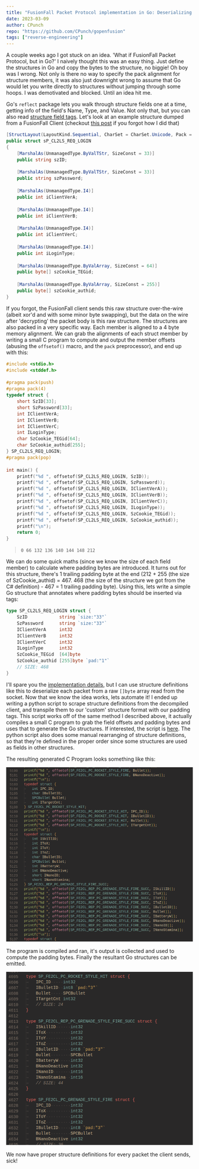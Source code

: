 ```yaml
---
title: "FusionFall Packet Protocol implementation in Go: Deserializing C Structures"
date: 2023-03-09
author: CPunch
repo: "https://github.com/CPunch/gopenfusion"
tags: ["reverse-engineering"]
---
```


A couple weeks ago I got stuck on an idea. 'What if FusionFall Packet Protocol, but in Go?' I naively thought this was an easy thing. Just define the structures in Go and copy the bytes to the structure, no biggie! Oh boy was I wrong. Not only is there no way to specify the pack alignment for structure members, it was also just downright wrong to assume that Go would let you write directly to structures without jumping through some hoops. I was demotivated and blocked. Until an idea hit me.

Go's `reflect` package lets you walk through structure fields one at a time, getting info of the field's Name, Type, and Value. Not only that, but you can also read [structure field tags](https://www.digitalocean.com/community/tutorials/how-to-use-struct-tags-in-go). Let's look at an example structure dumped from a FusionFall Client (checkout [this post](/pages/fusionfall-openfusion/) if you forgot how I did that)

```C#
[StructLayout(LayoutKind.Sequential, CharSet = CharSet.Unicode, Pack = 4, Size = 468)]
public struct sP_CL2LS_REQ_LOGIN
{
	[MarshalAs(UnmanagedType.ByValTStr, SizeConst = 33)]
	public string szID;

	[MarshalAs(UnmanagedType.ByValTStr, SizeConst = 33)]
	public string szPassword;

	[MarshalAs(UnmanagedType.I4)]
	public int iClientVerA;

	[MarshalAs(UnmanagedType.I4)]
	public int iClientVerB;

	[MarshalAs(UnmanagedType.I4)]
	public int iClientVerC;

	[MarshalAs(UnmanagedType.I4)]
	public int iLoginType;

	[MarshalAs(UnmanagedType.ByValArray, SizeConst = 64)]
	public byte[] szCookie_TEGid;

	[MarshalAs(UnmanagedType.ByValArray, SizeConst = 255)]
	public byte[] szCookie_authid;
}
```

If you forgot, the FusionFall client sends this raw structure over-the-wire (albeit xor'd and with some minor byte swapping), but the data on the wire after 'decrypting' the packet body is this raw structure. The structures are also packed in a very specific way. Each member is aligned to a 4 byte memory alignment. We can grab the alignments of each struct member by writing a small C program to compute and output the member offsets (abusing the `offsetof()` macro, and the `pack` preprocessor), and end up with this:

```C
#include <stdio.h>
#include <stddef.h>

#pragma pack(push)
#pragma pack(4)
typedef struct {
	short SzID[33];
	short SzPassword[33];
	int IClientVerA;
	int IClientVerB;
	int IClientVerC;
	int ILoginType;
	char SzCookie_TEGid[64];
	char SzCookie_authid[255];
} SP_CL2LS_REQ_LOGIN;
#pragma pack(pop)

int main() {
    printf("%d ", offsetof(SP_CL2LS_REQ_LOGIN, SzID));
    printf("%d ", offsetof(SP_CL2LS_REQ_LOGIN, SzPassword));
    printf("%d ", offsetof(SP_CL2LS_REQ_LOGIN, IClientVerA));
    printf("%d ", offsetof(SP_CL2LS_REQ_LOGIN, IClientVerB));
    printf("%d ", offsetof(SP_CL2LS_REQ_LOGIN, IClientVerC));
    printf("%d ", offsetof(SP_CL2LS_REQ_LOGIN, ILoginType));
    printf("%d ", offsetof(SP_CL2LS_REQ_LOGIN, SzCookie_TEGid));
    printf("%d ", offsetof(SP_CL2LS_REQ_LOGIN, SzCookie_authid));
    printf("\n");
    return 0;
}
```
> `0 66 132 136 140 144 148 212`

We can do some quick maths (since we know the size of each field member) to calculate where padding bytes are introduced. It turns out for this structure, there's 1 trailing padding byte at the end (212 + 255 (the size of SzCookie_authid) = 467. 468 (the size of the structure we got from the C# definition) - 467 = 1 trailing padding byte). Using this, lets write a simple Go structure that annotates where padding bytes should be inserted via tags:

```go
type SP_CL2LS_REQ_LOGIN struct {
	SzID            string `size:"33"`
	SzPassword      string `size:"33"`
	IClientVerA     int32
	IClientVerB     int32
	IClientVerC     int32
	ILoginType      int32
	SzCookie_TEGid  [64]byte
	SzCookie_authid [255]byte `pad:"1"`
	// SIZE: 468
}
```

I'll spare you the [implementation details](https://github.com/CPunch/gopenfusion/blob/main/core/protocol/packet.go), but I can use structure definitions like this to deserialize each packet from a raw `[]byte` array read from the socket. Now that we know the idea works, lets automate it! I ended up writing a python script to scrape structure definitions from the decompiled client, and transpile them to our 'custom' structure format with our padding tags. This script works off of the same method I described above, it actually compiles a small C program to grab the field offsets and padding bytes and uses that to generate the Go structures. If interested, the script is [here](https://github.com/CPunch/gopenfusion/blob/main/tools/genstructs.py). The python script also does some manual rearranging of structure definitions, so that they're defined in the proper order since some structures are used as fields in other structures.

The resulting generated C Program looks something like this:

![](cprog.png)

The program is compiled and ran, it's output is collected and used to compute the padding bytes. Finally the resultant Go structures can be emitted.

![](godefs.png)

We now have proper structure definitions for every packet the client sends, sick!